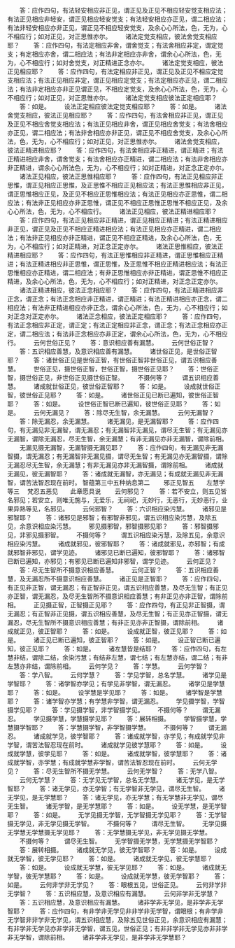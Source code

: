 <!-- { "loadSidebar": true } -->
　　答：应作四句，有法轻安相应非正见，谓正见及正见不相应轻安觉支相应法；有法正见相应非轻安，谓正见相应轻安觉支；有法轻安相应亦正见，谓二相应法；有法非轻安相应亦非正见，谓正见不相应轻安觉支，及余心心所法，色，无为，心不相应行；如对正见，对正思惟亦尔。
　　诸法定觉支相应，彼法舍觉支相应耶？
　　答：应作四句，有法定相应非舍，谓舍觉支；有法舍相应非定，谓定觉支；有定相应亦舍，谓二相应法；有法非定相应亦非舍，谓余心心所法，色，无为，心不相应行；如对舍觉支，对正精进正念亦尔。
　　诸法定觉支相应，彼法正见相应耶？
　　答：应作四句，有法定相应非正见，谓正见及正见不相应定觉支相应法；有法正见相应非定，谓正见相应定觉支；有法定相应亦正见，谓二相应法；有法非定相应亦非正见谓正见，不相应定觉支，及余心心所法，色，无为，心不相应行；如对正见，对正思惟亦尔。
　　诸法定觉支相应彼法正定相应耶？
　　答：如是。
　　设法正定相应彼法定觉支相应耶？
　　答：如是。
　　诸法舍觉支相应，彼法正见相应耶？
　　答：应作四句，有法舍相应非正见，谓正见及正见不相应舍觉支相应法；有法正见相应非舍，谓正见相应舍觉支；有法舍相应亦正见，谓二相应法；有法非舍相应亦非正见，谓正见不相应舍觉支，及余心心所法，色，无为，心不相应行；如对正见，对正思惟亦尔。
　　诸法舍觉支相应，彼法正精进相应耶？
　　答：应作四句，有法舍相应非正精进，谓正精进；有法正精进相应非舍，谓舍觉支；有法舍相应亦正精进，谓二相应法；有法非舍相应亦非正精进，谓余心心所法色，无为，心不相应行；如对正精进，对正念正定亦尔。
　　诸法正见相应，彼法正思惟相应耶？
　　答：应作四句，有法正见相应非正思惟，谓正见相应正思惟，及正思惟不相应正见相应法；有法正思惟相应非正见，谓正思惟相应正见，及正见不相应正思惟相应法；有法正见相应亦正思惟，谓二相应法；有法非正见相应亦非正思惟，谓正见不相应正思惟正思惟不相应正见，及余心心所法，色，无为，心不相应行。
　　诸法正见相应，彼法正精进相应耶？
　　答：应作四句，有法正见相应非正精进，谓正见相应正精进；有法正精进相应非正见，谓正见及正见不相应正精进相应法；有法正见相应亦正精进，谓二相应法；有法非正见相应亦非正精进，谓正见不相应正精进，及余心心所法，色，无为，心不相应行；如对正精进，对正念正定亦尔。
　　诸法正思惟相应，彼法正精进相应耶？
　　答：应作四句，有法正思惟相应非正精进，谓正思惟相应正精进；有法正精进相应非正思惟，谓正思惟，及正思惟不相应正精进相应法；有法正思惟相应亦正精进，谓二相应法；有非正思惟相应亦非正精进，谓正思惟不相应正精进，及余心心所法，色，无为，心不相应行；如对正精进，对正念正定亦尔。
　　诸法正精进相应，彼法正念相应耶？
　　答：应作四句，有法正精进相应非正念，谓正念；有法正念相应非正精进，谓正精进；有法正精进相应亦正念，谓二相应法；有法非正精进相应亦非正念，谓余心心所法，色，无为，心不相应行；如对正念对正定亦尔。
　　诸法正念相应，彼法正定相应耶？
　　答：应作四句，有法正念相应非正定，谓正定；有法正定相应非正念，谓正念；有法正念相应亦正定，谓二相应法；有法非正念相应亦非正定，谓余心心所法，色，无为，心不相应行。
　　云何世俗正见？
　　答：意识相应善有漏慧。
　　云何世俗正智？
　　答：五识相应善慧，及意识相应善有漏慧。
　　诸世俗正见，是世俗正智耶？
　　答：诸世俗正见是世俗正智，有世俗正智非世俗正见，谓五识相应善慧。
　　世俗正见，摄世俗正智，世俗正智，摄世俗正见耶？
　　答：世俗正智，摄世俗正见，非世俗正见摄世俗正智。
　　不摄何等？
　　谓五识相应善慧。
　　诸成就世俗正见，彼世俗正智耶？
　　答：如是。
　　设成就世俗正智，彼世俗正见耶？
　　答：如是。
　　诸世俗正见已断已遍知，彼世俗正智耶？
　　答：如是。
　　设世俗正智已断已遍知，彼世俗正见耶？
　　答：如是。
　　云何无漏见？
　　答：除尽无生智，余无漏慧。
　　云何无漏智？
　　答：除无漏忍，余无漏慧。
　　诸无漏见，是无漏智耶？
　　答：应作四句，有无漏见非无漏智，谓无漏忍；有无漏智非无漏见，谓尽无生智；有无漏见亦无漏智，谓除无漏忍，尽无生智，余无漏慧；有非无漏见亦非无漏智，谓除前相。
　　无漏见摄无漏智，无漏智摄无漏见耶？
　　答：应作四句，有无漏见非无漏智摄，谓无漏忍；有无漏智非无漏见摄，谓尽无生智；有无漏见亦无漏智摄，谓除无漏忍尽无生智，余无漏慧；有非无漏见亦非无漏智摄，谓除前相。
　　诸成就无漏见，彼无漏智耶？
　　答：诸成就无漏智，亦无漏见；有成就无漏见非无漏智，谓苦法智忍现在前时。
智蕴第三中五种纳息第二
　　邪正见智五　　左慧学等三
　梵忍五恶见　　此章愿具说
　　云何邪见？
　　答：若不安立，则五见皆名邪见；若安立，则唯无施与，无爱乐，无祠祀，无妙行，无恶行，无妙恶行，业果异熟等见，名邪见。
　　云何邪智？
　　答：六识相应染污慧。
　　诸邪见是邪智耶？
　　答：诸邪见是邪智；有邪智非邪见，谓五识相应染污慧，及除五见，余意识相应染污慧。
　　邪见摄邪智，邪智摄邪见耶？
　　答：邪智摄邪见，非邪见摄邪智。
　　不摄何等？
　　谓五识相应染污慧，及除五见，余意识相应染污慧。
　　诸成就邪见，彼邪智耶？
　　答：诸成就邪见，亦邪智；有成就邪智非邪见，谓学见迹。
　　诸邪见已断已遍知，彼邪智耶？
　　答：诸邪智已断已遍知，亦邪见；有邪见已断已遍知非邪智，谓学见迹。
　　云何正见？
　　答：尽无生智所不摄意识相应善慧。
　　云何正智？
　　答：五识相应善慧，及无漏忍所不摄意识相应善慧。
　　诸正见是正智耶？
　　答：应作四句，有正见非正智，谓无漏忍；有正智非正见，谓五识相应善慧，及尽无生智；有正见亦正智，谓无漏忍，及尽无生智所不摄意识相应善慧；有非正见亦非正智，谓除前相。
　　正见摄正智，正智摄正见耶？
　　答：应作四句，有正见非正智摄，谓无漏忍；有正智非正见摄，谓五识相应善慧，及尽无生智；有正见亦正智摄，谓无漏忍，尽无生智所不摄意识相应善慧；有非正见亦非正智摄，谓除前相。
　　诸成就正见，彼正智耶？
　　答：如是。
　　设成就正智，彼正见耶？
　　答：如是。
　　诸正见已断已遍知，彼正智耶？
　　答：如是。
　　设正智已断已遍知，彼正见耶？
　　答：如是。
　　诸左慧皆是结耶？
　　答：应作四句，有左慧非结，谓除二结，余染污慧；有结非左慧，谓七结；有左慧亦结，谓二结；有非左慧亦非结，谓除前相。
　　云何学见？
　　答：学慧。
　　云何学智？
　　答：学八智。
　　云何学慧？
　　答：学见学智，总名学慧。
　　诸学见是学智耶？
　　答：诸学智亦学见；有学见非学智，谓无漏忍。
　　诸学见是学慧耶？
　　答：如是。
　　设学慧是学见耶？
　　答：如是。
　　诸学智是学慧耶？
　　答：诸学智亦学慧；有学慧非学智，谓无漏忍。
　　学见摄学智，学智摄学见耶？
　　答：学见摄学智，非学智摄学见。
　　不摄何等？
　　谓无漏忍。
　　学见摄学慧，学慧摄学见耶？
　　答：展转相摄。
　　学智摄学慧，学慧摄学智耶？
　　答：学慧摄学智，非学智摄学慧。
　　不摄何等？
　　谓无漏忍。
　　诸成就学见，彼学智耶？
　　答：诸成就学智，亦学见；有成就学见非学智，谓苦法智忍现在前时。
　　诸成就学见彼学慧耶？
　　答：如是。
　　设成就学慧，彼学见耶？
　　答：如是。
　　诸成就学智，彼学慧耶？
　　答：诸成就学智，亦学慧；有成就学慧非学智，谓苦法智忍现在前时。
　　云何无学见？
　　答：尽无生智所不摄无学慧。
　　云何无学智？
　　答：无学八智。
　　云何无学慧？
　　答：无学见无学智，总名无学慧。
　　诸无学见，是无学智耶？
　　答：诸无学见，亦无学智；有无学智非无学见，谓尽无生智。
　　诸无学见，是无学慧耶？
　　答：诸无学见，亦无学慧；有无学慧非无学见，谓尽无生智。
　　诸无学智，是无学慧耶？
　　答：如是。
　　设无学慧，是无学智耶？
　　答：如是。
　　无学见摄无学智，无学智摄无学见耶？
　　答：无学智摄无学见，非无学见摄无学智。
　　不摄何等？
　　谓尽无生智。
　　无学见摄无学慧无学慧摄无学见耶？
　　答：无学慧摄无学见，非无学见摄无学慧。
　　不摄何等？
　　谓尽无生智。
　　无学智摄无学慧，无学慧摄无学智耶？
　　答：展转相摄。
　　诸成就无学见，彼无学智耶？
　　答：如是。
　　设成就无学智，彼无学见耶？
　　答：如是。
　　诸成就无学见，彼无学慧耶？
　　答：如是。
　　设成就无学慧，彼无学见耶？
　　答：如是。
　　诸成就无学智，彼无学慧耶？
　　答：如是。
　　设成就无学慧，彼无学智耶？
　　答：如是。
　　云何非学非无学见？
　　答：眼根五见，世俗正见。
　　云何非学非无学智？
　　答：五识相应慧，及意识相应有漏慧。
　　云何非学非无学慧？
　　答：五识相应慧，及意识相应有漏慧。
　　诸非学非无学见，是非学非无学智耶？
　　答：应作四句，有非学非无学见非非学非无学智，谓眼根；有非学非无学智非非学非无学见，谓五识相应慧，及除五见世俗正见，余意识相应有漏慧；有非学非无学见亦非学非无学智，谓五见，世俗正见；有非非学非无学见亦非非学非无学智，谓除前相。
　　诸非学非无学见，是非学非无学慧耶？
